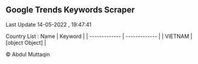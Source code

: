 

## Google Trends Keywords Scraper 
 
Last Update 14-05-2022 , 19:47:41

Country List :
 Name  | Keyword |
| ------------- | ------------- |
| VIETNAM | [object Object] |



© Abdul Muttaqin 
